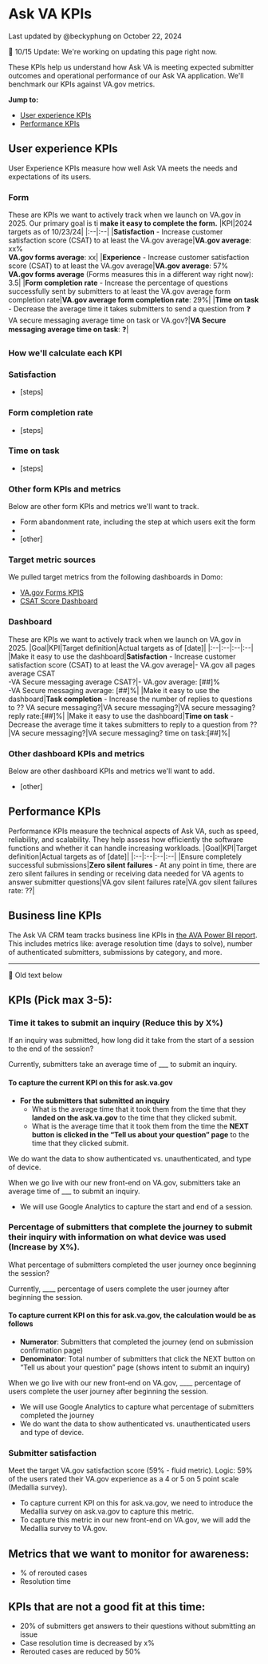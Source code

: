 # Ask VA KPIs
Last updated by @beckyphung on October 22, 2024

🚧 10/15 Update: We're working on updating this page right now.

These KPIs help us understand how Ask VA is meeting expected submitter outcomes and operational performance of our Ask VA application. We'll benchmark our KPIs against VA.gov metrics.

**Jump to:**
- [User experience KPIs](#user-experience-kpis)
- [Performance KPIs](#performance-kpis)

## User experience KPIs
User Experience KPIs measure how well Ask VA meets the needs and expectations of its users.

### Form
These are KPIs we want to actively track when we launch on VA.gov in 2025. Our primary goal is ti **make it easy to complete the form.**
|KPI|2024 targets as of 10/23/24|
|:--|:--|
|**Satisfaction** - Increase customer satisfaction score (CSAT) to at least the VA.gov average|**VA.gov average**: xx%<br>**VA.gov forms average**: xx|
|**Experience** - Increase customer satisfaction score (CSAT) to at least the VA.gov average|**VA.gov average**: 57%<br>**VA.gov forms average** (Forms measures this in a different way right now): 3.5|
|**Form completion rate** - Increase the percentage of questions successfully sent by submitters to at least the VA.gov average form completion rate|**VA.gov average form completion rate**: 29%|
|**Time on task** - Decrease the average time it takes submitters to send a question from ❓ VA secure messaging average time on task or VA.gov?|**VA Secure messaging average time on task**: ❓|

### How we'll calculate each KPI
### Satisfaction
- [steps]

### Form completion rate
- [steps]

### Time on task
- [steps]

### Other form KPIs and metrics
Below are other form KPIs and metrics we'll want to track. 
- Form abandonment rate, including the step at which users exit the form
- 
- [other]

### Target metric sources
We pulled target metrics from the following dashboards in Domo: 
- [VA.gov Forms KPIS](https://va-gov.domo.com/page/447193050)
- [CSAT Score Dashboard](https://va-gov.domo.com/page/1545882322)

### Dashboard 
These are KPIs we want to actively track when we launch on VA.gov in 2025.
|Goal|KPI|Target definition|Actual targets as of [date]|
|:--|:--|:--|:--|
|Make it easy to use the dashboard|**Satisfaction** - Increase customer satisfaction score (CSAT) to at least the VA.gov average|- VA.gov all pages average CSAT<br>-VA Secure messaging average CSAT?|- VA.gov average: [##]%<br>-VA Secure messaging average: [##]%|
|Make it easy to use the dashboard|**Task completion** - Increase the number of replies to questions to ?? VA secure messaging?|VA secure messaging?|VA secure messaging? reply rate:[##]%|
|Make it easy to use the dashboard|**Time on task** - Decrease the average time it takes submitters to reply to a question from ??|VA secure messaging?|VA secure messaging? time on task:[##]%|

### Other dashboard KPIs and metrics
Below are other dashboard KPIs and metrics we'll want to add. 
- [other]

## Performance KPIs
Performance KPIs measure the technical aspects of Ask VA, such as speed, reliability, and scalability. They help assess how efficiently the software functions and whether it can handle increasing workloads.
|Goal|KPI|Target definition|Actual targets as of [date]|
|:--|:--|:--|:--|
|Ensure completely successful submissions|**Zero silent failures** - At any point in time, there are zero silent failures in sending or receiving data needed for VA agents to answer submitter questions|VA.gov silent failures rate|VA.gov silent failures rate: ??|

## Business line KPIs
The Ask VA CRM team tracks business line KPIs in [the AVA Power BI report](https://app.powerbigov.us/groups/me/reports/e895dbed-17f3-45d1-8219-2b3fe27b8b7e?ctid=e95f1b23-abaf-45ee-821d-b7ab251ab3bf&pbi_source=linkShare&bookmarkGuid=72bfed1d-0745-4452-a5e8-6a36551cb166). This includes metrics like: average resolution time (days to solve), number of authenticated submitters, submissions by category, and more.

----
🚧 Old text below

## KPIs (Pick max 3-5):

### Time it takes to submit an inquiry (Reduce this by X%)
If an inquiry was submitted, how long did it take from the start of a session to the end of the session?

Currently, submitters take an average time of ___ to submit an inquiry.

#### To capture the current KPI on this for ask.va.gov
- **For the submitters that submitted an inquiry**
  - What is the average time that it took them from the time that they **landed on the ask.va.gov** to the time that they clicked submit.
  - What is the average time that it took them from the time the **NEXT button is clicked in the “Tell us about your question” page** to the time that they clicked submit.

We do want the data to show authenticated vs. unauthenticated, and type of device. 

When we go live with our new front-end on VA.gov, submitters take an average time of ___ to submit an inquiry. 
- We will use Google Analytics to capture the start and end of a session.

### Percentage of submitters that complete the journey to submit their inquiry with information on what device was used (Increase by X%).
What percentage of submitters completed the user journey once beginning the session?

Currently, ____ percentage of users complete the user journey after beginning the session. 

#### To capture current KPI on this for ask.va.gov, the calculation would be as follows
- **Numerator**: Submitters that completed the journey (end on submission confirmation page)
- **Denominator**: Total number of submitters that click the NEXT button on “Tell us about your question” page (shows intent to submit an inquiry)

When we go live with our new front-end on VA.gov, ____ percentage of users complete the user journey after beginning the session. 
- We will use Google Analytics to capture what percentage of submitters completed the journey
- We do want the data to show authenticated vs. unauthenticated users and type of device. 


### Submitter satisfaction
Meet the target VA.gov satisfaction score (59% - fluid metric). Logic: 59% of the users rated their VA.gov experience as a 4 or 5 on 5 point scale (Medallia survey).

- To capture current KPI on this for ask.va.gov, we need to introduce the Medallia survey on ask.va.gov to capture this metric.
- To capture this metric in our new front-end on VA.gov, we will add the Medallia survey to VA.gov.

## Metrics that we want to monitor for awareness:
- % of rerouted cases
- Resolution time

## KPIs that are not a good fit at this time:
- 20% of submitters get answers to their questions without submitting an issue
- Case resolution time is decreased by x%
- Rerouted cases are reduced by 50%
